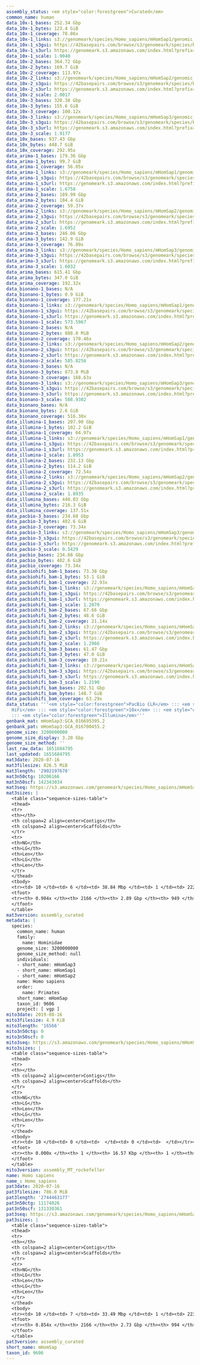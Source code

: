 ```yaml
---
assembly_status: <em style="color:forestgreen">Curated</em>
common_name: human
data_10x-1_bases: 252.34 Gbp
data_10x-1_bytes: 123.4 GiB
data_10x-1_coverage: 78.86x
data_10x-1_links: s3://genomeark/species/Homo_sapiens/mHomSap1/genomic_data/10x/<br>
data_10x-1_s3gui: https://42basepairs.com/browse/s3/genomeark/species/Homo_sapiens/mHomSap1/genomic_data/10x/
data_10x-1_s3url: https://genomeark.s3.amazonaws.com/index.html?prefix=species/Homo_sapiens/mHomSap1/genomic_data/10x/
data_10x-1_scale: 1.9040
data_10x-2_bases: 364.72 Gbp
data_10x-2_bytes: 169.7 GiB
data_10x-2_coverage: 113.97x
data_10x-2_links: s3://genomeark/species/Homo_sapiens/mHomSap2/genomic_data/10x/<br>
data_10x-2_s3gui: https://42basepairs.com/browse/s3/genomeark/species/Homo_sapiens/mHomSap2/genomic_data/10x/
data_10x-2_s3url: https://genomeark.s3.amazonaws.com/index.html?prefix=species/Homo_sapiens/mHomSap2/genomic_data/10x/
data_10x-2_scale: 2.0017
data_10x-3_bases: 320.38 Gbp
data_10x-3_bytes: 155.6 GiB
data_10x-3_coverage: 100.12x
data_10x-3_links: s3://genomeark/species/Homo_sapiens/mHomSap3/genomic_data/10x/<br>
data_10x-3_s3gui: https://42basepairs.com/browse/s3/genomeark/species/Homo_sapiens/mHomSap3/genomic_data/10x/
data_10x-3_s3url: https://genomeark.s3.amazonaws.com/index.html?prefix=species/Homo_sapiens/mHomSap3/genomic_data/10x/
data_10x-3_scale: 1.9177
data_10x_bases: 937.43 Gbp
data_10x_bytes: 448.7 GiB
data_10x_coverage: 292.95x
data_arima-1_bases: 179.36 Gbp
data_arima-1_bytes: 99.7 GiB
data_arima-1_coverage: 56.05x
data_arima-1_links: s3://genomeark/species/Homo_sapiens/mHomSap1/genomic_data/arima/<br>
data_arima-1_s3gui: https://42basepairs.com/browse/s3/genomeark/species/Homo_sapiens/mHomSap1/genomic_data/arima/
data_arima-1_s3url: https://genomeark.s3.amazonaws.com/index.html?prefix=species/Homo_sapiens/mHomSap1/genomic_data/arima/
data_arima-1_scale: 1.6758
data_arima-2_bases: 189.99 Gbp
data_arima-2_bytes: 104.4 GiB
data_arima-2_coverage: 59.37x
data_arima-2_links: s3://genomeark/species/Homo_sapiens/mHomSap2/genomic_data/arima/<br>
data_arima-2_s3gui: https://42basepairs.com/browse/s3/genomeark/species/Homo_sapiens/mHomSap2/genomic_data/arima/
data_arima-2_s3url: https://genomeark.s3.amazonaws.com/index.html?prefix=species/Homo_sapiens/mHomSap2/genomic_data/arima/
data_arima-2_scale: 1.6952
data_arima-3_bases: 246.06 Gbp
data_arima-3_bytes: 142.9 GiB
data_arima-3_coverage: 76.89x
data_arima-3_links: s3://genomeark/species/Homo_sapiens/mHomSap3/genomic_data/arima/<br>
data_arima-3_s3gui: https://42basepairs.com/browse/s3/genomeark/species/Homo_sapiens/mHomSap3/genomic_data/arima/
data_arima-3_s3url: https://genomeark.s3.amazonaws.com/index.html?prefix=species/Homo_sapiens/mHomSap3/genomic_data/arima/
data_arima-3_scale: 1.6032
data_arima_bases: 615.41 Gbp
data_arima_bytes: 347.0 GiB
data_arima_coverage: 192.32x
data_bionano-1_bases: N/A
data_bionano-1_bytes: 0.9 GiB
data_bionano-1_coverage: 177.21x
data_bionano-1_links: s3://genomeark/species/Homo_sapiens/mHomSap1/genomic_data/bionano/<br>
data_bionano-1_s3gui: https://42basepairs.com/browse/s3/genomeark/species/Homo_sapiens/mHomSap1/genomic_data/bionano/
data_bionano-1_s3url: https://genomeark.s3.amazonaws.com/index.html?prefix=species/Homo_sapiens/mHomSap1/genomic_data/bionano/
data_bionano-1_scale: 573.5967
data_bionano-2_bases: N/A
data_bionano-2_bytes: 888.0 MiB
data_bionano-2_coverage: 170.46x
data_bionano-2_links: s3://genomeark/species/Homo_sapiens/mHomSap2/genomic_data/bionano/<br>
data_bionano-2_s3gui: https://42basepairs.com/browse/s3/genomeark/species/Homo_sapiens/mHomSap2/genomic_data/bionano/
data_bionano-2_s3url: https://genomeark.s3.amazonaws.com/index.html?prefix=species/Homo_sapiens/mHomSap2/genomic_data/bionano/
data_bionano-2_scale: 585.8256
data_bionano-3_bases: N/A
data_bionano-3_bytes: 873.8 MiB
data_bionano-3_coverage: 168.63x
data_bionano-3_links: s3://genomeark/species/Homo_sapiens/mHomSap3/genomic_data/bionano/<br>
data_bionano-3_s3gui: https://42basepairs.com/browse/s3/genomeark/species/Homo_sapiens/mHomSap3/genomic_data/bionano/
data_bionano-3_s3url: https://genomeark.s3.amazonaws.com/index.html?prefix=species/Homo_sapiens/mHomSap3/genomic_data/bionano/
data_bionano-3_scale: 588.9302
data_bionano_bases: N/A
data_bionano_bytes: 2.6 GiB
data_bionano_coverage: 516.30x
data_illumina-1_bases: 207.90 Gbp
data_illumina-1_bytes: 102.2 GiB
data_illumina-1_coverage: 64.97x
data_illumina-1_links: s3://genomeark/species/Homo_sapiens/mHomSap1/genomic_data/illumina/<br>
data_illumina-1_s3gui: https://42basepairs.com/browse/s3/genomeark/species/Homo_sapiens/mHomSap1/genomic_data/illumina/
data_illumina-1_s3url: https://genomeark.s3.amazonaws.com/index.html?prefix=species/Homo_sapiens/mHomSap1/genomic_data/illumina/
data_illumina-1_scale: 1.8953
data_illumina-2_bases: 232.13 Gbp
data_illumina-2_bytes: 114.2 GiB
data_illumina-2_coverage: 72.54x
data_illumina-2_links: s3://genomeark/species/Homo_sapiens/mHomSap2/genomic_data/illumina/<br>
data_illumina-2_s3gui: https://42basepairs.com/browse/s3/genomeark/species/Homo_sapiens/mHomSap2/genomic_data/illumina/
data_illumina-2_s3url: https://genomeark.s3.amazonaws.com/index.html?prefix=species/Homo_sapiens/mHomSap2/genomic_data/illumina/
data_illumina-2_scale: 1.8935
data_illumina_bases: 440.03 Gbp
data_illumina_bytes: 216.3 GiB
data_illumina_coverage: 137.51x
data_pacbio-3_bases: 234.68 Gbp
data_pacbio-3_bytes: 402.6 GiB
data_pacbio-3_coverage: 73.34x
data_pacbio-3_links: s3://genomeark/species/Homo_sapiens/mHomSap3/genomic_data/pacbio/<br>
data_pacbio-3_s3gui: https://42basepairs.com/browse/s3/genomeark/species/Homo_sapiens/mHomSap3/genomic_data/pacbio/
data_pacbio-3_s3url: https://genomeark.s3.amazonaws.com/index.html?prefix=species/Homo_sapiens/mHomSap3/genomic_data/pacbio/
data_pacbio-3_scale: 0.5429
data_pacbio_bases: 234.68 Gbp
data_pacbio_bytes: 402.6 GiB
data_pacbio_coverage: 73.34x
data_pacbiohifi_bam-1_bases: 73.38 Gbp
data_pacbiohifi_bam-1_bytes: 53.1 GiB
data_pacbiohifi_bam-1_coverage: 22.93x
data_pacbiohifi_bam-1_links: s3://genomeark/species/Homo_sapiens/mHomSap1/genomic_data/pacbio_hifi/<br>
data_pacbiohifi_bam-1_s3gui: https://42basepairs.com/browse/s3/genomeark/species/Homo_sapiens/mHomSap1/genomic_data/pacbio_hifi/
data_pacbiohifi_bam-1_s3url: https://genomeark.s3.amazonaws.com/index.html?prefix=species/Homo_sapiens/mHomSap1/genomic_data/pacbio_hifi/
data_pacbiohifi_bam-1_scale: 1.2870
data_pacbiohifi_bam-2_bases: 67.66 Gbp
data_pacbiohifi_bam-2_bytes: 48.6 GiB
data_pacbiohifi_bam-2_coverage: 21.14x
data_pacbiohifi_bam-2_links: s3://genomeark/species/Homo_sapiens/mHomSap2/genomic_data/pacbio_hifi/<br>
data_pacbiohifi_bam-2_s3gui: https://42basepairs.com/browse/s3/genomeark/species/Homo_sapiens/mHomSap2/genomic_data/pacbio_hifi/
data_pacbiohifi_bam-2_s3url: https://genomeark.s3.amazonaws.com/index.html?prefix=species/Homo_sapiens/mHomSap2/genomic_data/pacbio_hifi/
data_pacbiohifi_bam-2_scale: 1.2966
data_pacbiohifi_bam-3_bases: 61.47 Gbp
data_pacbiohifi_bam-3_bytes: 47.0 GiB
data_pacbiohifi_bam-3_coverage: 19.21x
data_pacbiohifi_bam-3_links: s3://genomeark/species/Homo_sapiens/mHomSap3/genomic_data/pacbio_hifi/<br>
data_pacbiohifi_bam-3_s3gui: https://42basepairs.com/browse/s3/genomeark/species/Homo_sapiens/mHomSap3/genomic_data/pacbio_hifi/
data_pacbiohifi_bam-3_s3url: https://genomeark.s3.amazonaws.com/index.html?prefix=species/Homo_sapiens/mHomSap3/genomic_data/pacbio_hifi/
data_pacbiohifi_bam-3_scale: 1.2190
data_pacbiohifi_bam_bases: 202.51 Gbp
data_pacbiohifi_bam_bytes: 148.7 GiB
data_pacbiohifi_bam_coverage: 63.29x
data_status: '''<em style="color:forestgreen">PacBio CLR</em> ::: <em style="color:forestgreen">PacBio
  HiFi</em> ::: <em style="color:forestgreen">10x</em> ::: <em style="color:forestgreen">Arima</em>
  ::: <em style="color:forestgreen">Illumina</em>'''
genbank_mat: mHomSap3:GCA_016695395.2
genbank_pat: mHomSap3:GCA_016700455.2
genome_size: 3200000000
genome_size_display: 3.20 Gbp
genome_size_method: ''
last_raw_data: 1651684795
last_updated: 1651684795
mat3date: 2020-07-16
mat3filesize: 826.5 MiB
mat3length: '2902197670'
mat3n50ctg: 10206166
mat3n50scf: 142343034
mat3seq: https://s3.amazonaws.com/genomeark/species/Homo_sapiens/mHomSap3/assembly_curated/mHomSap3.mat.cur.20200716.fasta.gz
mat3sizes: |
  <table class="sequence-sizes-table">
  <thead>
  <tr>
  <th></th>
  <th colspan=2 align=center>Contigs</th>
  <th colspan=2 align=center>Scaffolds</th>
  </tr>
  <tr>
  <th>NG</th>
  <th>LG</th>
  <th>Len</th>
  <th>LG</th>
  <th>Len</th>
  </tr>
  </thead>
  <tbody>
  <tr><td> 10 </td><td> 6 </td><td> 38.84 Mbp </td><td> 1 </td><td> 222.62 Mbp </td></tr><tr><td> 20 </td><td> 17 </td><td> 26.64 Mbp </td><td> 2 </td><td> 195.44 Mbp </td></tr><tr><td> 30 </td><td> 31 </td><td> 18.36 Mbp </td><td> 4 </td><td> 177.04 Mbp </td></tr><tr><td> 40 </td><td> 51 </td><td> 14.19 Mbp </td><td> 6 </td><td> 155.51 Mbp </td></tr><tr style="background-color:#cccccc;"><td> 50 </td><td> 77 </td><td style="background-color:#88ff88;"> 10.21 Mbp </td><td> 8 </td><td style="background-color:#88ff88;"> 142.34 Mbp </td></tr><tr><td> 60 </td><td> 113 </td><td> 7.78 Mbp </td><td> 11 </td><td> 129.95 Mbp </td></tr><tr><td> 70 </td><td> 166 </td><td> 4.76 Mbp </td><td> 14 </td><td> 87.69 Mbp </td></tr><tr><td> 80 </td><td> 274 </td><td> 1.78 Mbp </td><td> 17 </td><td> 78.23 Mbp </td></tr><tr><td> 90 </td><td> 1702 </td><td> 42.83 Kbp </td><td> 368 </td><td> 62.34 Kbp </td></tr><tr><td> 100 </td><td> 0 </td><td>  </td><td> 0 </td><td>  </td></tr></tbody>
  <tfoot>
  <tr><th> 0.904x </th><th> 2166 </th><th> 2.89 Gbp </th><th> 949 </th><th> 2.90 Gbp </th></tr>
  </tfoot>
  </table>
mat3version: assembly_curated
metadata: |
  species:
    common_name: human
    family:
      name: Hominidae
    genome_size: 3200000000
    genome_size_method: null
    individuals:
    - short_name: mHomSap3
    - short_name: mHomSap1
    - short_name: mHomSap2
    name: Homo sapiens
    order:
      name: Primates
    short_name: mHomSap
    taxon_id: 9606
    project: [ vgp ]
mito3date: 2019-08-16
mito3filesize: 4.9 KiB
mito3length: '16566'
mito3n50ctg: 0
mito3n50scf: 0
mito3seq: https://s3.amazonaws.com/genomeark/species/Homo_sapiens/mHomSap3/assembly_MT_rockefeller/mHomSap3.MT.20190816.fasta.gz
mito3sizes: |
  <table class="sequence-sizes-table">
  <thead>
  <tr>
  <th></th>
  <th colspan=2 align=center>Contigs</th>
  <th colspan=2 align=center>Scaffolds</th>
  </tr>
  <tr>
  <th>NG</th>
  <th>LG</th>
  <th>Len</th>
  <th>LG</th>
  <th>Len</th>
  </tr>
  </thead>
  <tbody>
  <tr><td> 10 </td><td> 0 </td><td>  </td><td> 0 </td><td>  </td></tr><tr><td> 20 </td><td> 0 </td><td>  </td><td> 0 </td><td>  </td></tr><tr><td> 30 </td><td> 0 </td><td>  </td><td> 0 </td><td>  </td></tr><tr><td> 40 </td><td> 0 </td><td>  </td><td> 0 </td><td>  </td></tr><tr style="background-color:#cccccc;"><td> 50 </td><td> 0 </td><td style="background-color:#ff8888;">  </td><td> 0 </td><td style="background-color:#ff8888;">  </td></tr><tr><td> 60 </td><td> 0 </td><td>  </td><td> 0 </td><td>  </td></tr><tr><td> 70 </td><td> 0 </td><td>  </td><td> 0 </td><td>  </td></tr><tr><td> 80 </td><td> 0 </td><td>  </td><td> 0 </td><td>  </td></tr><tr><td> 90 </td><td> 0 </td><td>  </td><td> 0 </td><td>  </td></tr><tr><td> 100 </td><td> 0 </td><td>  </td><td> 0 </td><td>  </td></tr></tbody>
  <tfoot>
  <tr><th> 0.000x </th><th> 1 </th><th> 16.57 Kbp </th><th> 1 </th><th> 16.57 Kbp </th></tr>
  </tfoot>
  </table>
mito3version: assembly_MT_rockefeller
name: Homo sapiens
name_: Homo_sapiens
pat3date: 2020-07-16
pat3filesize: 786.0 MiB
pat3length: '2744463177'
pat3n50ctg: 11174026
pat3n50scf: 131330361
pat3seq: https://s3.amazonaws.com/genomeark/species/Homo_sapiens/mHomSap3/assembly_curated/mHomSap3.pat.cur.20200716.fasta.gz
pat3sizes: |
  <table class="sequence-sizes-table">
  <thead>
  <tr>
  <th></th>
  <th colspan=2 align=center>Contigs</th>
  <th colspan=2 align=center>Scaffolds</th>
  </tr>
  <tr>
  <th>NG</th>
  <th>LG</th>
  <th>Len</th>
  <th>LG</th>
  <th>Len</th>
  </tr>
  </thead>
  <tbody>
  <tr><td> 10 </td><td> 7 </td><td> 33.49 Mbp </td><td> 1 </td><td> 223.18 Mbp </td></tr><tr><td> 20 </td><td> 18 </td><td> 26.07 Mbp </td><td> 2 </td><td> 196.00 Mbp </td></tr><tr><td> 30 </td><td> 32 </td><td> 21.48 Mbp </td><td> 4 </td><td> 176.67 Mbp </td></tr><tr><td> 40 </td><td> 50 </td><td> 16.31 Mbp </td><td> 6 </td><td> 154.44 Mbp </td></tr><tr style="background-color:#cccccc;"><td> 50 </td><td> 74 </td><td style="background-color:#88ff88;"> 11.17 Mbp </td><td> 8 </td><td style="background-color:#88ff88;"> 131.33 Mbp </td></tr><tr><td> 60 </td><td> 112 </td><td> 6.83 Mbp </td><td> 11 </td><td> 112.07 Mbp </td></tr><tr><td> 70 </td><td> 172 </td><td> 3.83 Mbp </td><td> 14 </td><td> 79.62 Mbp </td></tr><tr><td> 80 </td><td> 352 </td><td> 0.73 Mbp </td><td> 19 </td><td> 55.55 Mbp </td></tr><tr><td> 90 </td><td> 0 </td><td>  </td><td> 0 </td><td>  </td></tr><tr><td> 100 </td><td> 0 </td><td>  </td><td> 0 </td><td>  </td></tr></tbody>
  <tfoot>
  <tr><th> 0.854x </th><th> 2166 </th><th> 2.73 Gbp </th><th> 994 </th><th> 2.74 Gbp </th></tr>
  </tfoot>
  </table>
pat3version: assembly_curated
short_name: mHomSap
taxon_id: 9606
---
```

